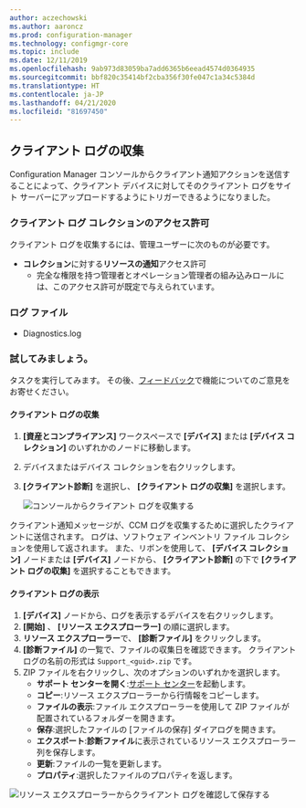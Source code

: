 ```yaml
---
author: aczechowski
ms.author: aaroncz
ms.prod: configuration-manager
ms.technology: configmgr-core
ms.topic: include
ms.date: 12/11/2019
ms.openlocfilehash: 9ab973d83059ba7add6365b6eead4574d0364935
ms.sourcegitcommit: bbf820c35414bf2cba356f30fe047c1a34c5384d
ms.translationtype: HT
ms.contentlocale: ja-JP
ms.lasthandoff: 04/21/2020
ms.locfileid: "81697450"
---
```

## <a name="client-log-collection"></a>クライアント ログの収集
<!--4226618-->
Configuration Manager コンソールからクライアント通知アクションを送信することによって、クライアント デバイスに対してそのクライアント ログをサイト サーバーにアップロードするようにトリガーできるようになりました。

### <a name="permissions-for-client-log-collection"></a>クライアント ログ コレクションのアクセス許可

クライアント ログを収集するには、管理ユーザーに次のものが必要です。

- **コレクション**に対する**リソースの通知**アクセス許可
  - 完全な権限を持つ管理者とオペレーション管理者の組み込みロールには、このアクセス許可が既定で与えられています。 


### <a name="log-files"></a>ログ ファイル

- Diagnostics.log


### <a name="try-it-out"></a>試してみましょう。

タスクを実行してみます。 その後、[フィードバック](../../../../understand/find-help.md#product-feedback)で機能についてのご意見をお寄せください。

#### <a name="collect-client-logs"></a>クライアント ログの収集

1. **[資産とコンプライアンス]** ワークスペースで **[デバイス]** または **[デバイス コレクション]** のいずれかのノードに移動します。 
1. デバイスまたはデバイス コレクションを右クリックします。
1. **[クライアント診断]** を選択し、 **[クライアント ログの収集]** を選択します。

   ![コンソールからクライアント ログを収集する](../../media/4226618-collect-client-logs.png)

クライアント通知メッセージが、CCM ログを収集するために選択したクライアントに送信されます。 ログは、ソフトウェア インベントリ ファイル コレクションを使用して返されます。 また、リボンを使用して、 **[デバイス コレクション]** ノードまたは **[デバイス]** ノードから、 **[クライアント診断]** の下で **[クライアント ログの収集]** を選択することもできます。


#### <a name="view-client-logs"></a>クライアント ログの表示

1. **[デバイス]** ノードから、ログを表示するデバイスを右クリックします。
1. **[開始]** 、 **[リソース エクスプローラー]** の順に選択します。
1. **リソース エクスプローラー**で、 **[診断ファイル]** をクリックします。
1. **[診断ファイル]** の一覧で、ファイルの収集日を確認できます。 クライアント ログの名前の形式は `Support_<guid>.zip` です。
1. ZIP ファイルを右クリックし、次のオプションのいずれかを選択します。
    - **サポート センターを開く**:[サポート センター](../../../../support/support-center.md)を起動します。
    - **コピー**:リソース エクスプローラーから行情報をコピーします。
    - **ファイルの表示**:ファイル エクスプローラーを使用して ZIP ファイルが配置されているフォルダーを開きます。
    - **保存**:選択したファイルの [ファイルの保存] ダイアログを開きます。
    - **エクスポート**:**診断ファイル**に表示されているリソース エクスプローラー列を保存します。
    - **更新**:ファイルの一覧を更新します。
    - **プロパティ**:選択したファイルのプロパティを返します。 

![リソース エクスプローラーからクライアント ログを確認して保存する](../../media/4226618-view-collected-client-logs.png)
